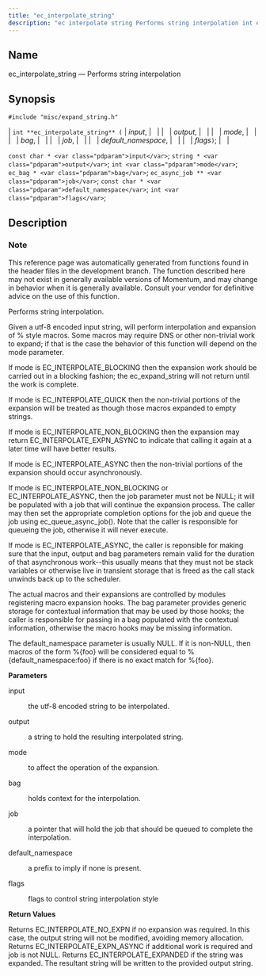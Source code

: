 ```yaml
---
title: "ec_interpolate_string"
description: "ec interpolate string Performs string interpolation int ec interpolate string input output mode bag job default namespace flags const char input string output int mode ec bag bag ec async job job const char default namespace int flags This reference page was automatically generated from functions found in the header..."
---
```


<a name="apis.ec_interpolate_string"></a> 
## Name

ec_interpolate_string — Performs string interpolation

## Synopsis

`#include "misc/expand_string.h"`

| `int **ec_interpolate_string** (` | <var class="pdparam">input</var>, |   |
|   | <var class="pdparam">output</var>, |   |
|   | <var class="pdparam">mode</var>, |   |
|   | <var class="pdparam">bag</var>, |   |
|   | <var class="pdparam">job</var>, |   |
|   | <var class="pdparam">default_namespace</var>, |   |
|   | <var class="pdparam">flags</var>`)`; |   |

`const char * <var class="pdparam">input</var>`;
`string * <var class="pdparam">output</var>`;
`int <var class="pdparam">mode</var>`;
`ec_bag * <var class="pdparam">bag</var>`;
`ec_async_job ** <var class="pdparam">job</var>`;
`const char * <var class="pdparam">default_namespace</var>`;
`int <var class="pdparam">flags</var>`;<a name="idp53453952"></a> 
## Description

### Note

This reference page was automatically generated from functions found in the header files in the development branch. The function described here may not exist in generally available versions of Momentum, and may change in behavior when it is generally available. Consult your vendor for definitive advice on the use of this function.

Performs string interpolation.

Given a utf-8 encoded input string, will perform interpolation and expansion of % style macros. Some macros may require DNS or other non-trivial work to expand; if that is the case the behavior of this function will depend on the mode parameter.

If mode is EC_INTERPOLATE_BLOCKING then the expansion work should be carried out in a blocking fashion; the ec_expand_string will not return until the work is complete.

If mode is EC_INTERPOLATE_QUICK then the non-trivial portions of the expansion will be treated as though those macros expanded to empty strings.

If mode is EC_INTERPOLATE_NON_BLOCKING then the expansion may return EC_INTERPOLATE_EXPN_ASYNC to indicate that calling it again at a later time will have better results.

If mode is EC_INTERPOLATE_ASYNC then the non-trivial portions of the expansion should occur asynchronously.

If mode is EC_INTERPOLATE_NON_BLOCKING or EC_INTERPOLATE_ASYNC, then the job parameter must not be NULL; it will be populated with a job that will continue the expansion process. The caller may then set the appropriate completion options for the job and queue the job using ec_queue_async_job(). Note that the caller is responsible for queueing the job, otherwise it will never execute.

If mode is EC_INTERPOLATE_ASYNC, the caller is reponsible for making sure that the input, output and bag parameters remain valid for the duration of that asynchronous work--this usually means that they must not be stack variables or otherwise live in transient storage that is freed as the call stack unwinds back up to the scheduler.

The actual macros and their expansions are controlled by modules registering macro expansion hooks. The bag parameter provides generic storage for contextual information that may be used by those hooks; the caller is responsible for passing in a bag populated with the contextual information, otherwise the macro hooks may be missing information.

The default_namespace parameter is usually NULL. If it is non-NULL, then macros of the form %{foo} will be considered equal to %{default_namespace:foo} if there is no exact match for %{foo}.

**<a name="idp53463072"></a> Parameters**

<dl class="variablelist">

<dt>input</dt>

<dd>

the utf-8 encoded string to be interpolated.

</dd>

<dt>output</dt>

<dd>

a string to hold the resulting interpolated string.

</dd>

<dt>mode</dt>

<dd>

to affect the operation of the expansion.

</dd>

<dt>bag</dt>

<dd>

holds context for the interpolation.

</dd>

<dt>job</dt>

<dd>

a pointer that will hold the job that should be queued to complete the interpolation.

</dd>

<dt>default_namespace</dt>

<dd>

a prefix to imply if none is present.

</dd>

<dt>flags</dt>

<dd>

flags to control string interpolation style

</dd>

</dl>

**<a name="idp53477008"></a> Return Values**

Returns EC_INTERPOLATE_NO_EXPN if no expansion was required. In this case, the output string will not be modified, avoiding memory allocation. Returns EC_INTERPOLATE_EXPN_ASYNC if additional work is required and job is not NULL. Returns EC_INTERPOLATE_EXPANDED if the string was expanded. The resultant string will be written to the provided output string.